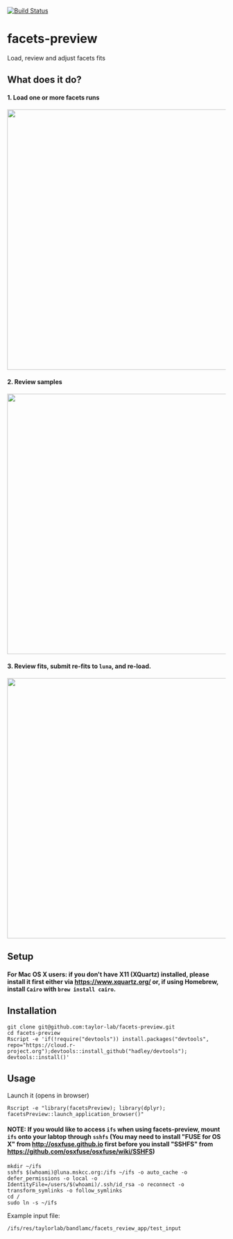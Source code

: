 [![Build Status](https://travis-ci.com/taylor-lab/facets-preview.svg?token=4kBAQAEEc39zo9ACoThH&branch=master)](https://github.com/taylor-lab/facets-preview)

# facets-preview
Load, review and adjust facets fits

## What does it do?
#### 1. Load one or more facets runs
<img src="https://github.com/taylor-lab/facets-preview/blob/master/images/facets-preview-panel1.png?raw=true" width="600">

#### 2. Review samples
<img src="https://github.com/taylor-lab/facets-preview/blob/master/images/facets-preview-panel2.png?raw=true" width="600">


#### 3. Review fits, submit re-fits to ```luna```, and re-load. 
<img src="https://github.com/taylor-lab/facets-preview/blob/master/images/facets-preview-panel3.png?raw=true" width="600">

 


## Setup
#### For Mac OS X users: if you don't have X11 (XQuartz) installed, please install it first either via https://www.xquartz.org/ or, if using Homebrew, install `Cairo` with `brew install cairo`. 

## Installation

```
git clone git@github.com:taylor-lab/facets-preview.git
cd facets-preview
Rscript -e 'if(!require("devtools")) install.packages("devtools", repo="https://cloud.r-project.org");devtools::install_github("hadley/devtools"); devtools::install()'
```


## Usage
Launch it (opens in browser)
```
Rscript -e "library(facetsPreview); library(dplyr); facetsPreview::launch_application_browser()"   
```
#### NOTE: If you would like to access ```ifs``` when using facets-preview, mount ```ifs``` onto your labtop through ```sshfs``` (You may need to install "FUSE for OS X" from http://osxfuse.github.io first before you install "SSHFS" from https://github.com/osxfuse/osxfuse/wiki/SSHFS) 

```
mkdir ~/ifs
sshfs $(whoami)@luna.mskcc.org:/ifs ~/ifs -o auto_cache -o defer_permissions -o local -o IdentityFile=/users/$(whoami)/.ssh/id_rsa -o reconnect -o transform_symlinks -o follow_symlinks
cd /
sudo ln -s ~/ifs
```

Example input file:
```
/ifs/res/taylorlab/bandlamc/facets_review_app/test_input
```



